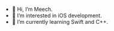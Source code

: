 - 👋 Hi, I’m Meech.
- 👀 I’m interested in iOS development.
- 🌱 I’m currently learning Swift and C++.
<!-- - 💞️ I’m looking to collaborate on ... -->
<!-- - 📫 How to reach me ... -->

<!---
meechapp/meechapp is a ✨ special ✨ repository because its `README.md` (this file) appears on your GitHub profile.
You can click the Preview link to take a look at your changes.
--->
